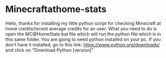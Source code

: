 # Minecraftathome-stats

Hello, thanks for installing my little python script for checking Minecraft at home credits/recent average
credits for an user. What you need to do is open the MC@HomeStats bat file which will run the python file
which is in this same folder. You are going to need python installed on your pc. If you don't have it
installed, go to this link: https://www.python.org/downloads/ and click on "Download Python [version]"
